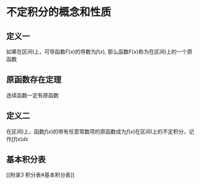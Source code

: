 # 不定积分的概念和性质
## 定义一
如果在区间I上，可导函数$F(x)$的导数为$f(x)$, 那么函数$F(x)$称为在区间I上的一个原函数
## 原函数存在定理
连续函数一定有原函数
## 定义二
在区间I上，函数$f(x)$的带有任意常数项的原函数成为$f(x)$在区间I上的不定积分，记作$\int f(x)dx$
## 基本积分表
[[附录3  积分表#基本积分表]]

